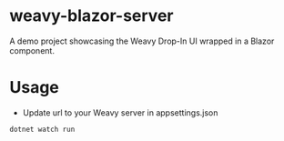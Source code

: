 # weavy-blazor-server
A demo project showcasing the Weavy Drop-In UI wrapped in a Blazor component.

# Usage
 - Update url to your Weavy server in appsettings.json
 
```
dotnet watch run
```

